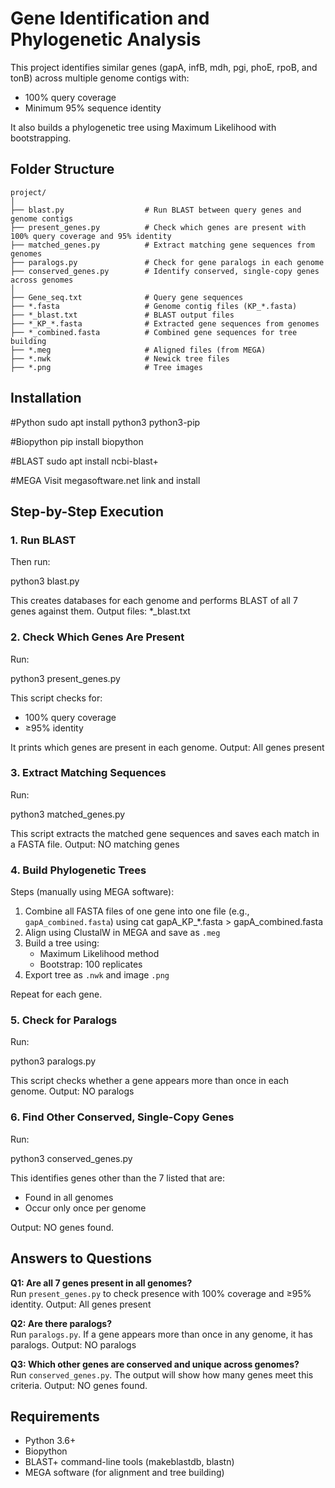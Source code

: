 # Gene Identification and Phylogenetic Analysis

This project identifies similar genes (gapA, infB, mdh, pgi, phoE, rpoB, and tonB) across multiple genome contigs with:
- 100% query coverage
- Minimum 95% sequence identity

It also builds a phylogenetic tree using Maximum Likelihood with bootstrapping.

## Folder Structure

```
project/
│
├── blast.py                  # Run BLAST between query genes and genome contigs
├── present_genes.py          # Check which genes are present with 100% query coverage and 95% identity 
├── matched_genes.py          # Extract matching gene sequences from genomes
├── paralogs.py               # Check for gene paralogs in each genome
├── conserved_genes.py        # Identify conserved, single-copy genes across genomes
│
├── Gene_seq.txt              # Query gene sequences
├── *.fasta                   # Genome contig files (KP_*.fasta)
├── *_blast.txt               # BLAST output files
├── *_KP_*.fasta              # Extracted gene sequences from genomes
├── *_combined.fasta          # Combined gene sequences for tree building
├── *.meg                     # Aligned files (from MEGA)
├── *.nwk                     # Newick tree files
├── *.png                     # Tree images
```

## Installation 

#Python
sudo apt install python3 python3-pip

#Biopython
pip install biopython

#BLAST
sudo apt install ncbi-blast+

#MEGA
Visit megasoftware.net link and install


## Step-by-Step Execution

### 1. Run BLAST

Then run:

python3 blast.py

This creates databases for each genome and performs BLAST of all 7 genes against them. Output files: *_blast.txt


### 2. Check Which Genes Are Present
Run:

python3 present_genes.py

This script checks for:
- 100% query coverage
- ≥95% identity

It prints which genes are present in each genome. Output: All genes present


### 3. Extract Matching Sequences
Run:

python3 matched_genes.py

This script extracts the matched gene sequences and saves each match in a FASTA file. Output: NO matching genes


### 4. Build Phylogenetic Trees
Steps (manually using MEGA software):
1. Combine all FASTA files of one gene into one file (e.g., `gapA_combined.fasta`) using
   cat gapA_KP_*.fasta > gapA_combined.fasta
2. Align using ClustalW in MEGA and save as `.meg`
3. Build a tree using:
   - Maximum Likelihood method
   - Bootstrap: 100 replicates
4. Export tree as `.nwk` and image `.png`

Repeat for each gene.


### 5. Check for Paralogs
Run:

python3 paralogs.py

This script checks whether a gene appears more than once in each genome. Output: NO paralogs

### 6. Find Other Conserved, Single-Copy Genes
Run:

python3 conserved_genes.py

This identifies genes other than the 7 listed that are:
- Found in all genomes
- Occur only once per genome

Output: NO genes found.



## Answers to Questions

**Q1: Are all 7 genes present in all genomes?**  
Run `present_genes.py` to check presence with 100% coverage and ≥95% identity. Output: All genes present

**Q2: Are there paralogs?**  
Run `paralogs.py`. If a gene appears more than once in any genome, it has paralogs. Output: NO paralogs

**Q3: Which other genes are conserved and unique across genomes?**  
Run `conserved_genes.py`. The output will show how many genes meet this criteria. Output: NO genes found.



## Requirements
- Python 3.6+
- Biopython
- BLAST+ command-line tools (makeblastdb, blastn)
- MEGA software (for alignment and tree building)



